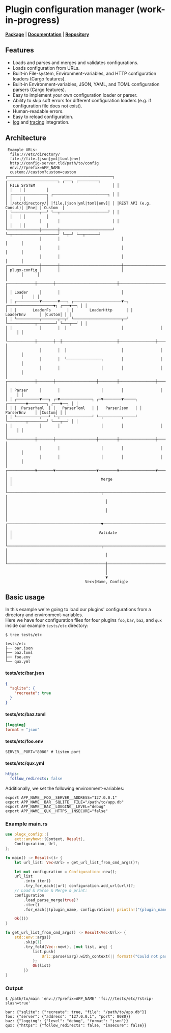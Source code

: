 # Plugin configuration manager (work-in-progress)
[**Package**](https://crates.io/crates/plugx-config)   |   [**Documentation**](https://docs.rs/plugx-config)   |   [**Repository**](https://github.com/plugx-rs/plugx-config)

## Features
* Loads and parses and merges and validates configurations.
* Loads configuration from URLs.
* Built-in File-system, Environment-variables, and HTTP configuration loaders (Cargo features).
* Built-in Environment-variables, JSON, YAML, and TOML configuration parsers (Cargo features).
* Easy to implement your own configuration loader or parser.
* Ability to skip soft errors for different configuration loaders (e.g. if configuration file does not exist).
* Human-readable errors.
* Easy to reload configuration.
* [log](https://crates.io/crates/log) and [tracing](https://crates.io/crates/tracing) integration.

## Architecture
```text
 Example URLs:
  file:///etc/directory/
  file://file.[json|yml|toml|env]
  http://config-server.tld/path/to/config
  env://?prefix=APP_NAME
  custom://custom?custom=custom
┌──────────────────────────────────────────────┐ ┌──────────────────────┐ ┌───┐ ┌─────────┐
│ FILE SYSTEM                                  │ │                      │ │   │ │         │
│ ┌───────────────┐ ┌────────────────────────┐ │ │                      │ │   │ │         │
│ │/etc/directory/│ │file.[json|yml|toml|env]│ │ │REST API (e.g. Consul)│ │Env│ │ Custom  │
│ └────────────┬──┘ └──┬─────────────────────┘ │ │                      │ │   │ │         │
│              │       │                       │ │                      │ │   │ │         │
└──────────────┼───────┼───────────────────────┘ └─┬────────────────────┘ └─┬─┘ └──┬──────┘
               │       │                           │                        │      │
               │       │                           │                        │      │
               │       │                           │                        │      │
┌──────────────┼───────┼───────────────────────────┼────────────────────────┼──────┼──────┐
│ plugx-config │       │                           │                        │      │      │
│ ┌────────────┼───────┼───────────────────────────┼────────────────────────┼──────┼────┐ │
│ │ Loader     │       │                           │                        │      │    │ │
│ │ ┌──────────▼───────▼───┐ ┌─────────────────────▼─┐ ┌────────────────────▼┐ ┌───▼──┐ │ │
│ │ │       LoaderFs       │ │       LoaderHttp      │ │      LoaderEnv      │ │Custom│ │ │
│ │ └──────────┬───────┬──┬┘ └─────────────────────┬─┘ └────────────┬────────┘ └───┬──┘ │ │
│ │            │       │  │                        │                │              │    │ │
│ └────────────┼───────┼──┼────────────────────────┼────────────────┼──────────────┼────┘ │
│              │       │  │                        │                │              │      │
│              │       │  └───────────────┐        │                │              │      │
│              │       │                  │        │                │              │      │
│ ┌────────────┼───────┼──────────────────┼────────┼────────────────┼──────────────┼────┐ │
│ │ Parser     │       │                  │        │                │              │    │ │
│ │ ┌──────────▼───┐ ┌─▼──────────────┐ ┌─▼────────▼─────┐ ┌────────▼────────┐ ┌───▼──┐ │ │
│ │ │  ParserYaml  │ │   ParserToml   │ │   ParserJson   │ │    ParserEnv    │ │Custom│ │ │
│ │ └──────────┬───┘ └─┬──────────────┘ └─┬────────┬─────┘ └────────┬────────┘ └───┬──┘ │ │
│ │            │       │                  │        │                │              │    │ │
│ └────────────┼───────┼──────────────────┼────────┼────────────────┼──────────────┼────┘ │
│              │       │                  │        │                │              │      │
│              │       │                  │        │                │              │      │
│ ┌────────────▼───────▼──────────────────▼────────▼────────────────▼──────────────▼────┐ │
│ │                                       Merge                                         │ │
│ └─────────────────────────────────────────┬───────────────────────────────────────────┘ │
│                                           │                                             │
│                                           │                                             │
│ ┌─────────────────────────────────────────▼───────────────────────────────────────────┐ │
│ │                                      Validate                                       │ │
│ └─────────────────────────────────────────┬───────────────────────────────────────────┘ │
│                                           │                                             │
└───────────────────────────────────────────┼─────────────────────────────────────────────┘
                                            │
                                            │
                                            ▼
                                   Vec<(Name, Config)>
```

## Basic usage
In this example we're going to load our plugins' configurations from a directory and environment-variables.  
Here we have four configuration files for four plugins `foo`, `bar`, `baz`, and `qux` inside our example `tests/etc` directory:
```shell
$ tree tests/etc
```
```text
tests/etc
├── bar.json
├── baz.toml
├── foo.env
└── qux.yml
```

#### tests/etc/bar.json
```json
{
  "sqlite": {
    "recreate": true
  }
}
```

#### tests/etc/baz.toml
```toml
[logging]
format = "json"
```

#### tests/etc/foo.env
```dotenv
SERVER__PORT="8080" # listen port
```

#### tests/etc/qux.yml
```yaml
https:
  follow_redirects: false
```

Additionally, we set the following environment-variables:
```shell
export APP_NAME__FOO__SERVER__ADDRESS="127.0.0.1"
export APP_NAME__BAR__SQLITE__FILE="/path/to/app.db"
export APP_NAME__BAZ__LOGGING__LEVEL="debug"
export APP_NAME__QUX__HTTPS__INSECURE="false"
```

### Example main.rs
```rust
use plugx_config::{
    ext::anyhow::{Context, Result},
    Configuration, Url,
};

fn main() -> Result<()> {
    let url_list: Vec<Url> = get_url_list_from_cmd_args()?;

    let mut configuration = Configuration::new();
    url_list
        .into_iter()
        .try_for_each(|url| configuration.add_url(url))?;
    // Load & Parse & Merge & print:
    configuration
        .load_parse_merge(true)?
        .iter()
        .for_each(|(plugin_name, configuration)| println!("{plugin_name}: {configuration}"));

    Ok(())
}

fn get_url_list_from_cmd_args() -> Result<Vec<Url>> {
    std::env::args()
        .skip(1)
        .try_fold(Vec::new(), |mut list, arg| {
            list.push(
                Url::parse(&arg).with_context(|| format!("Could not parse URL `{arg}`"))?,
            );
            Ok(list)
        })
}
```

### Output
```shell
$ /path/to/main 'env://?prefix=APP_NAME' 'fs:///tests/etc/?strip-slash=true'
```
```text
bar: {"sqlite": {"recreate": true, "file": "/path/to/app.db"}}
foo: {"server": {"address": "127.0.0.1", "port": 8080}}
baz: {"logging": {"level": "debug", "format": "json"}}
qux: {"https": {"follow_redirects": false, "insecure": false}}
```
